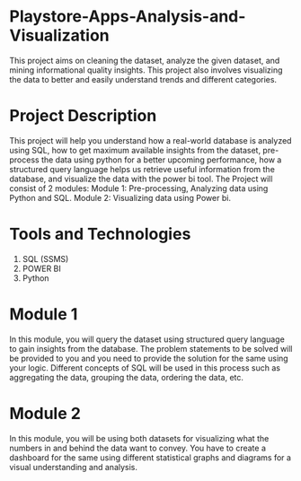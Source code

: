 # Playstore-Apps-Analysis-and-Visualization
This project aims on cleaning the dataset, analyze the given dataset, and mining informational quality insights. This project also involves visualizing the data to better and easily understand trends and different categories.

# Project Description
This project will help you understand how a real-world database is analyzed
using SQL, how to get maximum available insights from the dataset,
pre-process the data using python for a better upcoming performance, how a
structured query language helps us retrieve useful information from the
database, and visualize the data with the power bi tool.
The Project will consist of 2 modules:
Module 1: Pre-processing, Analyzing data using Python and SQL.
Module 2: Visualizing data using Power bi.

# Tools and Technologies
1. SQL (SSMS)
2. POWER BI
3. Python

# Module 1
In this module, you will query the dataset using structured query
language to gain insights from the database. The problem statements to
be solved will be provided to you and you need to provide the solution
for the same using your logic. Different concepts of SQL will be used in
this process such as aggregating the data, grouping the data, ordering
the data, etc.

# Module 2
In this module, you will be using both datasets for visualizing what the
numbers in and behind the data want to convey. You have to create a
dashboard for the same using different statistical graphs and diagrams
for a visual understanding and analysis.

